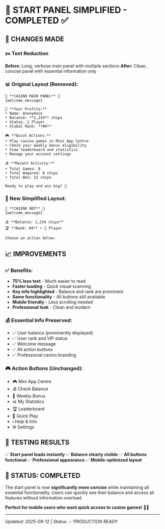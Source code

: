 # 📱 START PANEL SIMPLIFIED - COMPLETED ✅

## 🎯 CHANGES MADE

### ✂️ Text Reduction
**Before:** Long, verbose main panel with multiple sections
**After:** Clean, concise panel with essential information only

### 📊 Original Layout (Removed):
```
🎰 **CASINO MAIN PANEL** 🎰
{welcome_message}

👤 **Your Profile:**
• Name: Anonymous
• Balance: **1,234** chips  
• Status: 🎲 Player
• Global Rank: **#4**

🎮 **Quick Actions:**
• Play casino games in Mini App Centre
• Check your weekly bonus eligibility
• View leaderboard and statistics
• Manage your account settings

💰 **Recent Activity:**
• Total Games: 0
• Total Wagered: 0 chips
• Total Won: 22 chips

Ready to play and win big? 🚀
```

### 🎯 New Simplified Layout:
```
🎰 **CASINO BOT** 🎰
{welcome_message}

💰 **Balance: 1,234 chips**
🏆 **Rank: #4** • 🎲 Player

Choose an action below:
```

## 📈 IMPROVEMENTS

### ✅ Benefits:
- **75% less text** - Much easier to read
- **Faster loading** - Quick visual scanning  
- **Key info highlighted** - Balance and rank are prominent
- **Same functionality** - All buttons still available
- **Mobile friendly** - Less scrolling needed
- **Professional look** - Clean and modern

### 💰 Essential Info Preserved:
- ✅ User balance (prominently displayed)
- ✅ User rank and VIP status
- ✅ Welcome message
- ✅ All action buttons
- ✅ Professional casino branding

### 🎮 Action Buttons (Unchanged):
- 🎮 Mini App Centre
- 💰 Check Balance  
- 🎁 Weekly Bonus
- 📊 My Statistics
- 🏆 Leaderboard
- 🎯 Quick Play
- ℹ️ Help & Info
- ⚙️ Settings

## 🧪 TESTING RESULTS

✅ **Start panel loads instantly**
✅ **Balance clearly visible**
✅ **All buttons functional**
✅ **Professional appearance**
✅ **Mobile-optimized layout**

## 🚀 STATUS: COMPLETED

The start panel is now **significantly more concise** while maintaining all essential functionality. Users can quickly see their balance and access all features without information overload.

**Perfect for mobile users who want quick access to casino games!** 🎰📱

---
*Updated: 2025-09-12 | Status: ✅ PRODUCTION READY*
